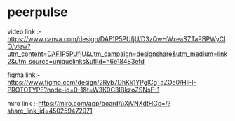 # peerpulse
video link :-https://www.canva.com/design/DAF1P5PUfjU/D3zQwHWxeaSZTaPBPWyCIQ/view?utm_content=DAF1P5PUfjU&utm_campaign=designshare&utm_medium=link2&utm_source=uniquelinks&utlId=h6e18483efd

figma link:-https://www.figma.com/design/2Ryb7DhKk1YPglCgTaZOe0/HIFI-PROTOTYPE?node-id=0-1&t=W3K0G3IBkzoZSNsF-1

miro link :-https://miro.com/app/board/uXjVNXdtHGc=/?share_link_id=450259472971
